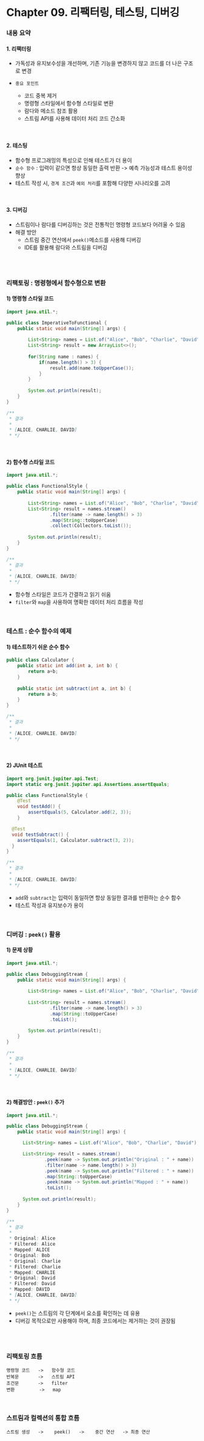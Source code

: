 # Chapter 09. 리팩터링, 테스팅, 디버깅

### 내용 요약 <br>
#### 1. 리팩터링
- 가독성과 유지보수성을 개선하며, 기존 기능을 변경하지 않고 코드를 더 나은 구조로 변경

- `중요 포인트`
    - 코드 중복 제거
    - 명령형 스타일에서 함수형 스타일로 변환
    - 람다와 메소드 참조 활용
    - 스트림 API를 사용해 데이터 처리 코드 간소화

<br>

#### 2. 테스팅
- 함수형 프로그래밍의 특성으로 인해 테스트가 더 용이
- `순수 함수` : 입력이 같으면 항상 동일한 출력 반환 -> 예측 가능성과 테스트 용이성 향상
- 테스트 작성 시, `경계 조건`과 `예외 처리`를 포함해 다양한 시나리오를 고려

<br>

#### 3. 디버깅
- 스트림이나 람다를 디버깅하는 것은 전통적인 명령형 코드보다 어려울 수 있음
- 해결 방안
  - 스트림 중간 연산에서 `peek()`메소드를 사용해 디버깅
  - IDE를 활용해 람다와 스트림을 디버깅

<br><br>


### 리팩토링 : 명령형에서 함수형으로 변환
#### 1) 명령형 스타일 코드
```java
import java.util.*;

public class ImperativeToFunctional {
    public static void main(String[] args) {
        
        List<String> names = List.of("Alice", "Bob", "Charlie", "David");
        List<String> result = new ArrayList<>();
        
        for(String name : names) {
            if(name.length() > 3) {
                result.add(name.toUpperCase());
            }
        }
        
        System.out.println(result);
    }
}

/**
 * 결과
 *
 * [ALICE, CHARLIE, DAVID]
 * */
```
<br>

#### 2) 함수형 스타일 코드
```java
import java.util.*;

public class FunctionalStyle {
    public static void main(String[] args) {
        
        List<String> names = List.of("Alice", "Bob", "Charlie", "David");
        List<String> result = names.stream()
                .filter(name -> name.length() > 3)
                .map(String::toUpperCase)
                .collect(Collectors.toList());
        
        System.out.println(result);
    }
}

/**
 * 결과
 *
 * [ALICE, CHARLIE, DAVID]
 * */
```
- 함수형 스타일은 코드가 간결하고 읽기 쉬움
- `filter`와 `map`을 사용하여 명확한 데이터 처리 흐름을 작성

<br>

### 테스트 : 순수 함수의 예제
#### 1) 테스트하기 쉬운 순수 함수
```java
public class Calculator {
    public static int add(int a, int b) {
        return a+b;
    }
    
    public static int subtract(int a, int b) {
        return a-b;
    }
}

/**
 * 결과
 *
 * [ALICE, CHARLIE, DAVID]
 * */
```
<br>

#### 2) JUnit 테스트
```java
import org.junit.jupiter.api.Test;
import static org.junit.jupiter.api.Assertions.assertEquals;

public class FunctionalStyle {
    @Test
    void testAdd() {
        assertEquals(5, Calculator.add(2, 3));
    }

  @Test
  void testSubtract() {
    assertEquals(1, Calculator.subtract(3, 2));
  }
}

/**
 * 결과
 *
 * [ALICE, CHARLIE, DAVID]
 * */
```
- `add`와 `subtract`는 입력이 동일하면 항상 동일한 결과를 반환하는 순수 함수
- 테스트 작성과 유지보수가 용이

<br>

### 디버깅 : `peek()` 활용
#### 1) 문제 상황
```java
import java.util.*;

public class DebuggingStream {
    public static void main(String[] args) {
        
        List<String> names = List.of("Alice", "Bob", "Charlie", "David");
        
        List<String> result = names.stream()
                .filter(name -> name.length() > 3)
                .map(String::toUpperCase)
                .toList();
        
        System.out.println(result);
    }
}

/**
 * 결과
 *
 * [ALICE, CHARLIE, DAVID]
 * */
```
<br>

#### 2) 해결방안 : `peek()` 추가
```java
import java.util.*;

public class DebuggingStream {
    public static void main(String[] args) {

      List<String> names = List.of("Alice", "Bob", "Charlie", "David");

      List<String> result = names.stream()
              .peek(name -> System.out.println("Original : " + name))
              .filter(name -> name.length() > 3)
              .peek(name -> System.out.println("Filtered : " + name))
              .map(String::toUpperCase)
              .peek(name -> System.out.println("Mapped : " + name))
              .toList();
              
      System.out.println(result);
    }
}

/**
 * 결과
 *
 * Original: Alice
 * Filtered: Alice
 * Mapped: ALICE
 * Original: Bob
 * Original: Charlie
 * Filtered: Charlie
 * Mapped: CHARLIE
 * Original: David
 * Filtered: David
 * Mapped: DAVID
 * [ALICE, CHARLIE, DAVID]
 * */
```
- `peek()`는 스트림의 각 단계에서 요소를 확인하는 데 유용
- 디버깅 목적으로만 사용해야 하며, 최종 코드에서는 제거하는 것이 권장됨



<br><br>

### 리팩토링 흐름
```text
명령형 코드   ->   함수형 코드
반복문       ->   스트림 API
조건문       ->   filter
변환         ->   map
```

<br>

### 스트림과 컬렉션의 통합 흐름
```text
스트림 생성   ->    peek()   ->    중간 연산   -> 최종 연산
```